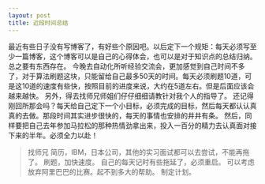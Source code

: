 ```yaml
---
layout: post
title: 近段时间总结
---
```


最近有些日子没有写博客了，有好些个原因吧。以后定下一个规矩：每天必须写至少一篇博客，这个博客可以是自己的心得体会，也可以是对于知识点的总结归纳。总之要有东西存在。
今晚去自动化所听经验交流会，更加感觉到自己时间不多了，对于算法刷题这块，只能留给自己最多50天的时间。每天必须刷题10道，可是这10道的速度有些快，按照目前的进度来说，大约在5道左右。但是后面应该会越来越快。
另外，得去找师兄师姐们仔仔细细请教针对我个人的指导了。
还记得刚回所那会吗？每天给自己定下一个小目标，必须完成的目标，然后每天都认认真真的去做。那段时间其实进步很快的，每天的事情也安排的井井有条。
然后，同样要把自己去年参加马拉松的那种热情劲拿出来，投入一百分的精力去认真面对接下来的半年。必须全力以赴！
> 找师兄
> 简历，IBM，日本公司，其他的实习面试都可以去尝试，不能再拖了。
> 刷题，加快速度。
> 自己的每天记时有些拖延了，必须重启。
> 可以考虑放弃阿里巴巴的比赛。起不到多大的帮助。
> 制定计划。